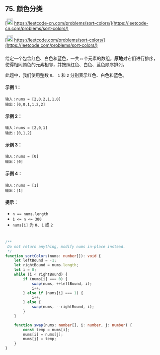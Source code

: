 ## 75. 颜色分类

[<img src="https://static.leetcode-cn.com/cn-mono-assets/production/assets/logo-dark-cn.c42314a8.svg" height="20" /> https://leetcode-cn.com/problems/sort-colors/](https://leetcode-cn.com/problems/sort-colors/)

[<img src="https://assets.leetcode.com/static_assets/public/webpack_bundles/images/logo-dark.e99485d9b.svg" height="20"/> https://leetcode.com/problems/sort-colors/](https://leetcode.com/problems/sort-colors/)

###

给定一个包含红色、白色和蓝色，一共 `n` 个元素的数组，**原地**对它们进行排序，使得相同颜色的元素相邻，并按照红色、白色、蓝色顺序排列。

此题中，我们使用整数 `0`、 `1` 和 `2` 分别表示红色、白色和蓝色。

#### 示例 1：

```
输入：nums = [2,0,2,1,1,0]
输出：[0,0,1,1,2,2]
```

#### 示例 2：

```
输入：nums = [2,0,1]
输出：[0,1,2]
```

#### 示例 3：

```
输入：nums = [0]
输出：[0]
```

#### 示例 4：

```
输入：nums = [1]
输出：[1]
```

#### 提示：

-   `n == nums.length`
-   `1 <= n <= 300`
-   `nums[i]` 为 `0`、`1` 或 `2`

#

```ts
/**
 Do not return anything, modify nums in-place instead.
 */
function sortColors(nums: number[]): void {
    let leftBound = -1;
    let rightBound = nums.length;
    let i = 0;
    while (i < rightBound) {
        if (nums[i] === 0) {
            swap(nums, ++leftBound, i);
            i++;
        } else if (nums[i] === 1) {
            i++;
        } else {
            swap(nums, --rightBound, i);
        }
    }

    function swap(nums: number[], i: number, j: number) {
        const temp = nums[i];
        nums[i] = nums[j];
        nums[j] = temp;
    }
}
```
